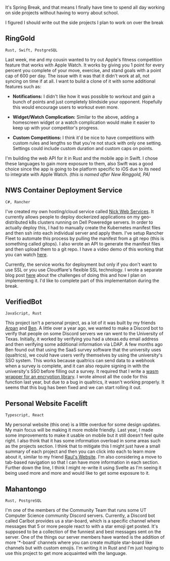 It's Spring Break, and that means I finally have time to spend all day working on side projects without having to worry about school.

I figured I should write out the side projects I plan to work on over the break
 
## RingGold 
`Rust, Swift, PostgreSQL`

Last week, me and my cousin wanted to try out Apple's fitness competition feature that works with Apple Watch. It works
by giving you 1 point for every percent you complete of your move, exercise, and stand goals with a point cap of 600
per day. The issue with it was that it didn't work at all, not syncing on time if at all. I want to build a clone of it
with some additional features such as:

- **Notifications:** I didn't like how it was possible to workout and gain a bunch of points and just completely blindside your opponent. Hopefully this would encourage users to workout even more.

- **Widget/Watch Complication:** Similar to the above, adding a homescreen widget or a watch complication would make it easier to keep up with your competitor's progress. 

- **Custom Competitions:** I think it'd be nice to have competitions with custom rules and lengths so that you're not stuck with only one setting. Settings could include custom duration and custom caps on points.

I'm building the web API for it in Rust and the mobile app in Swift. I chose these languages to gain more exposure to them, also
Swift was a good choice since the app is going to be platform specific to iOS due to its need to integrate with Apple Watch. 
*(this is named after New Ringgold, PA)*

## NWS Container Deployment Service 
`C#, Rancher`

I've created my own hosting/cloud service called [Nick Web Services](https://nws.nickorlow.com). It currently allows people to deploy
dockerized applications on my geo-distributed k8s clusters running on Dell Poweredge servers. In order to actually deploy this, I 
had to manually create the Kubernetes manifest files and then ssh into each individual server and apply them. I've setup 
Rancher Fleet to automate this process by pulling the manifest from a git repo (this is something called gitops). I also
wrote an API to generate the manifest files and then upload them to a git repo. I have a video demo of this working that 
you can watch [here](https://youtu.be/WHdXWMFHuqA).

Currently, the service works for deployment but only if you don't want to use SSL or you use Cloudflare's flexible SSL
technology. I wrote a separate blog post [here](http://nickorlow.com/blog?id=3) about the challenges of doing this and how I plan on implementing it. 
I'd like to complete part of this implementation during the break.

## VerifiedBot 
`JavaScript, Rust`

This project isn't a personal project, as a lot of it was built by my friends [Arpan](https://arpan.one) and [Ben](https://benaubin.com/).
A little over a year ago, we wanted to make a Discord bot to verify that people on some Discord servers we ran 
went to the University of Texas. Initially, it worked by verifying you had a utexas.edu email address and then verifying
some additional information via LDAP. A few months ago Ben found out that using the SaaS survey software that the university uses
(qualtrics), we could have users verify themselves by using the university's SSO system. This works because qualtrics can send
data to a webhook when a survey is complete, and it can also require signing in with the university's SSO before filling out a survey.
It required that I write a [wasm wrapper for an encryption library](https://github.com/Verified-Bot/aes-gcm-siv-wasm). I wrote almost all the code for this function last year, but 
due to a bug in qualtrics, it wasn't working properly. It seems that this bug has been fixed and we can start rolling it out.


## Personal Website Facelift
`Typescript, React`

My personal website (this one) is a little overdue for some design updates. My main focus will be making it more mobile
friendly. Last year, I made some improvements to make it usable on mobile but it still doesn't feel quite right. I also
think that it has some information overload in some areas such as the projects section. I think that to mitigate this I 
might just have a small summary of each project and then you can click into each to learn more about it, similar to my 
friend [Raul's Website](https://raulhigareda.com). I'm also considering a move to tab-based navigation so that I can have
more information in each section. Further down the line, I think I might re-write it using Svelte as I'm seeing it being used more and more
and would like to get some exposure to it.

## Mahantongo
`Rust, PostgreSQL`

I'm one of the members of the Community Team that runs some UT Computer Science community Discord servers.
Currently, a Discord bot called Carlbot provides us a star-board, which is a specific channel where messages that 5 or more people
react to with a star emoji get posted. It's supposed to be a collection of the funniest and best messages sent on the server.
One of the things our server members have wanted is the addition of more '*-board' channels where you can create multiple star-board
like channels but with custom emojis. I'm writing it in Rust and I'm just hoping to use this project to get more acquainted with the language.
